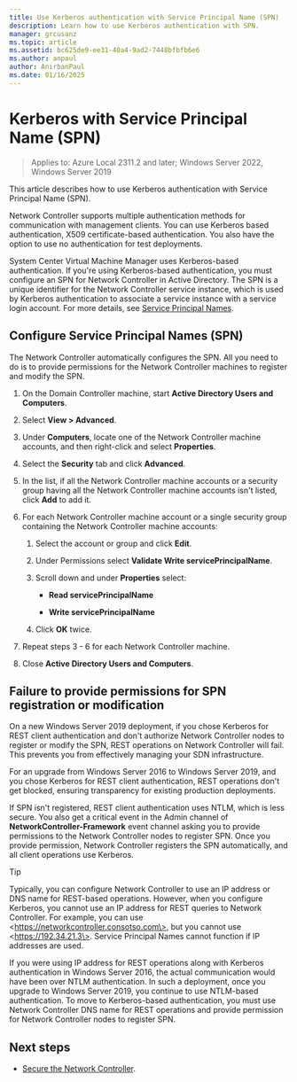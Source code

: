 ```yaml
---
title: Use Kerberos authentication with Service Principal Name (SPN)
description: Learn how to use Kerberos authentication with SPN.
manager: grcusanz
ms.topic: article
ms.assetid: bc625de9-ee31-40a4-9ad2-7448bfbfb6e6
ms.author: anpaul
author: AnirbanPaul
ms.date: 01/16/2025
---
```


# Kerberos with Service Principal Name (SPN)

> Applies to: Azure Local 2311.2 and later; Windows Server 2022, Windows Server 2019

This article describes how to use Kerberos authentication with Service Principal Name (SPN).

Network Controller supports multiple authentication methods for communication with management clients. You can use Kerberos based authentication, X509 certificate-based authentication. You also have the option to use no authentication for test deployments.

System Center Virtual Machine Manager uses Kerberos-based authentication. If you're using Kerberos-based authentication, you must configure an SPN for Network Controller in Active Directory. The SPN is a unique identifier for the Network Controller service instance, which is used by Kerberos authentication to associate a service instance with a service login account. For more details, see [Service Principal Names](/windows/desktop/ad/service-principal-names).

## Configure Service Principal Names (SPN)

The Network Controller automatically configures the SPN. All you need to do is to provide permissions for the Network Controller machines to register and modify the SPN.

1. On the Domain Controller machine, start **Active Directory Users and Computers**.

1. Select **View > Advanced**.

1. Under **Computers**, locate one of the Network Controller machine accounts, and then right-click and select **Properties**.

1. Select the **Security** tab and click **Advanced**.

1. In the list, if all the Network Controller machine accounts or a security group having all the Network Controller machine accounts isn't listed, click **Add** to add it.

1. For each Network Controller machine account or a single security group containing the Network Controller machine accounts:

   1.  Select the account or group and click **Edit**.

   1.  Under Permissions select **Validate Write servicePrincipalName**.

   1.  Scroll down and under **Properties** select:

       -  **Read servicePrincipalName**

       -  **Write servicePrincipalName**

    1.  Click **OK** twice.

1.  Repeat steps 3 - 6 for each Network Controller machine.

1.  Close **Active Directory Users and Computers**.

## Failure to provide permissions for SPN registration or modification

On a new Windows Server 2019 deployment, if you chose Kerberos for REST client authentication and don't authorize Network Controller nodes to register or modify the SPN, REST operations on Network Controller will fail. This prevents you from effectively managing your SDN infrastructure.

For an upgrade from Windows Server 2016 to Windows Server 2019, and you chose Kerberos for REST client authentication, REST operations don't get blocked, ensuring transparency for existing production deployments.

If SPN isn't registered, REST client authentication uses NTLM, which is less secure. You also get a critical event in the Admin channel of **NetworkController-Framework** event channel asking you to provide permissions to the Network Controller nodes to register SPN. Once you provide permission, Network Controller registers the SPN automatically, and all client operations use Kerberos.

> [!TIP]
> Typically, you can configure Network Controller to use an IP address or DNS name for REST-based operations. However, when you configure Kerberos, you cannot use an IP address for REST queries to Network Controller. For example, you can use \<https://networkcontroller.consotso.com\>, but you cannot use \<https://192.34.21.3\>. Service Principal Names cannot function if IP addresses are used.
>
> If you were using IP address for REST operations along with Kerberos authentication in Windows Server 2016, the actual communication would have been over NTLM authentication. In such a deployment, once you upgrade to Windows Server 2019, you continue to use NTLM-based authentication. To move to Kerberos-based authentication, you must use Network Controller DNS name for REST operations and provide permission for Network Controller nodes to register SPN.

## Next steps

- [Secure the Network Controller](./nc-security.md).
